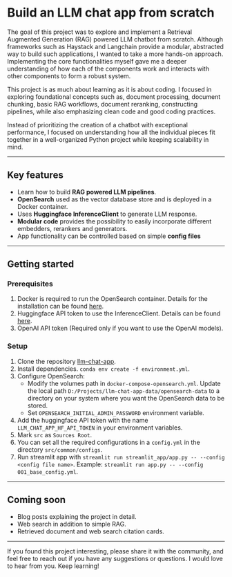 # Build an LLM chat app from scratch

The goal of this project was to explore and implement a Retrieval Augmented Generation (RAG) 
powered LLM chatbot from scratch. Although frameworks such as Haystack and Langchain provide a
modular, abstracted way to build such applications, I wanted to take a more hands-on approach.
Implementing the core functionalities myself gave me a deeper understanding of how
each of the components work and interacts with other components to form a robust system.

This project is as much about learning as it is about coding. I focused in exploring foundational
concepts such as, document processing, document chunking, basic RAG workflows, document reranking,
constructing pipelines, while also emphasizing clean code and good coding practices.

Instead of prioritizing the creation of a chatbot with exceptional performance, I focused on understanding 
how all the individual pieces fit together in a well-organized Python project while keeping scalability in mind.

---

## Key features

- Learn how to build **RAG powered LLM pipelines**.
- **OpenSearch** used as the vector database store and is deployed in a Docker container.
-  Uses **Huggingface InferenceClient** to generate LLM response.
- **Modular code** provides the possibility to easily incorporate different embedders, rerankers and generators. 
- App functionality can be controlled based on simple **config files**

---

## Getting started

### Prerequisites 
1. Docker is required to run the OpenSearch container. Details for the installation can be found [here](https://opensearch.org/docs/latest/install-and-configure/install-opensearch/docker/).
2. Huggingface API token to use the InferenceClient. Details can be found [here](https://huggingface.co/docs/hub/security-tokens).
3. OpenAI API token (Required only if you want to use the OpenAI models).

### Setup

1. Clone the repository [llm-chat-app](https://github.com/TanayDeshmukh/llm-chat-app.git).
2. Install dependencies. ``conda env create -f environment.yml``.
3. Configure OpenSearch:
   - Modify the volumes path in ``docker-compose-opensearch.yml``. Update the local path ``D:/Projects/llm-chat-app-data/opensearch-data`` to a directory on your system where you want the OpenSearch data to be stored.
   - Set ``OPENSEARCH_INITIAL_ADMIN_PASSWORD`` environment variable. 
4. Add the huggingface API token with the name ``LLM_CHAT_APP_HF_API_TOKEN`` in your environment variables.
5. Mark ``src`` as ``Sources Root``.
6. You can set all the required configurations in a ``config.yml`` in the directory `src/common/configs`.
7. Run streamlit app with ``streamlit run streamlit_app/app.py -- --config <config file name>``. Example: ``streamlit run app.py -- --config 001_base_config.yml``.


---

## Coming soon

- Blog posts explaining the project in detail.
- Web search in addition to simple RAG.
- Retrieved document and web search citation cards.

---

If you found this project interesting, please share it with the community, and feel free
to reach out if you have any suggestions or questions. I would love to hear from you. Keep learning!